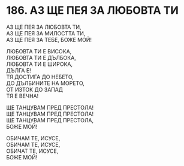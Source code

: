 # 186. АЗ ЩЕ ПЕЯ ЗА ЛЮБОВТА ТИ  
  
АЗ ЩЕ ПЕЯ ЗА ЛЮБОВТА ТИ,  
АЗ ЩЕ ПЕЯ ЗА МИЛОСТТА ТИ,  
АЗ ЩЕ ПЕЯ ЗА ТЕБЕ, БОЖЕ МОЙ!  
  
ЛЮБОВТА ТИ Е ВИСОКА,  
ЛЮБОВТА ТИ Е ДЪЛБОКА,  
ЛЮБОВТА ТИ Е ШИРОКА,  
ДЪЛГА Е!  
ТЯ ДОСТИГА ДО НЕБЕТО,  
ДО ДЪЛБИНИТЕ НА МОРЕТО,  
ОТ ИЗТОК ДО ЗАПАД  
ТЯ Е ВЕЧНА!  
  
ЩЕ ТАНЦУВАМ ПРЕД ПРЕСТОЛА!  
ЩЕ ТАНЦУВАМ ПРЕД ПРЕСТОЛА!  
ЩЕ ТАНЦУВАМ ПРЕД ПРЕСТОЛА,  
БОЖЕ МОЙ!  
  
ОБИЧАМ ТЕ, ИСУСЕ,  
ОБИЧАМ ТЕ, ИСУСЕ,  
ОБИЧАТ ТЕ, ИСУСЕ,  
БОЖЕ МОЙ!  


<DownloadsButton pdf="/pdf/186-az-shte-peq-za-lyubovta-ti.pdf" />

<DownloadChordsButton pdf="/chords/186-az-shte-peq-za-lyubovta-ti_akord.pdf"/>
